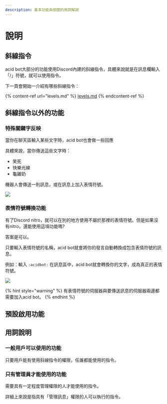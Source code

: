 ```yaml
---
description: 基本功能與相關的用詞解說
---
```


# 說明

## 斜線指令

acid bot大部分的功能使用Discord內建的斜線指令，具體來說就是在訊息欄輸入「/」符號，就可以使用指令。

下一頁會開始一介紹有哪些斜線指令：

{% content-ref url="levels.md" %}
[levels.md](levels.md)
{% endcontent-ref %}

## 斜線指令以外的功能

### 特殊關鍵字反映

當你在聊天區輸入某些文字時，acid bot也會做一些回應

具體來說，當你傳送這些文字時：

* 笑死
* 快樂光線
* 龜雞奶

機器人會傳送一則訊息，或在訊息上加入表情符號。

![](https://cdn.discordapp.com/attachments/848902789681381416/949874417658384404/unknown.png)

### 表情符號轉換功能

有了Discord nitro，就可以在別的地方使用不屬於那裡的表情符號。但是如果沒有nitro，還能使用這項功能嗎?

答案是可以。

只要輸入表情符號的名稱，acid bot就會將你的發言自動轉換成包含表情符號的訊息。

例如：輸入 `:acidbot:` 在訊息區中，acid bot就會轉換你的文字，成為真正的表情符號。

![](https://cdn.discordapp.com/attachments/848902789681381416/949886247550222356/ezgif-4-e8547c37e3.gif)

{% hint style="warning" %}
有表情符號的伺服器與要傳送訊息的伺服器兩邊都需要加入acid bot。
{% endhint %}

## 預設啟用功能



## 用詞說明

### 一般用戶可以使用的功能

只要用戶能有使用斜線指令的權限，任誰都能使用的指令。

### 只有管理員才能使用的功能

需要具有一定程度管理權限的人才能使用的指令。

詳細上來說是指具有「管理訊息」權限的人可以執行的指令。

###
